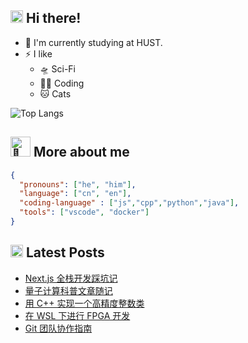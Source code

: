 <h2>
  <picture>
    <source srcset="https://fonts.gstatic.com/s/e/notoemoji/latest/1f44b/512.webp" type="image/webp">
    <img src="https://fonts.gstatic.com/s/e/notoemoji/latest/1f44b/512.gif" alt="👋" width="20" height="20">
  </picture>
   Hi there!
</h2>

- 🌱 I'm currently studying at HUST.
- ⚡️ I like
  - 🛸 Sci-Fi
  - 🧑‍💻 Coding
  - 🐱 Cats

<a><img src="https://github-readme-stats.vercel.app/api/top-langs/?username=Yiipu&layout=compact&title_color=ffffff&text_color=eeeeee&bg_color=43,4158D0,C850C0,FFCC70" alt="Top Langs"/></a>

<h2>
  <picture>
    <source srcset="https://fonts.gstatic.com/s/e/notoemoji/latest/1f42c/512.webp" type="image/webp">
    <img src="https://fonts.gstatic.com/s/e/notoemoji/latest/1f42c/512.gif" alt="🐬" width="32" height="32">
  </picture>
  More about me
</h2>

```json
{
  "pronouns": ["he", "him"],
  "language": ["cn", "en"],
  "coding-language" : ["js","cpp","python","java"],
  "tools": ["vscode", "docker"]
}
```

<h2>
  <picture>
    <source srcset="https://fonts.gstatic.com/s/e/notoemoji/latest/270f_fe0f/512.webp" type="image/webp">
    <img src="https://fonts.gstatic.com/s/e/notoemoji/latest/270f_fe0f/512.gif" alt="✏" width="20" height="20">
  </picture>
  Latest Posts
</h2>

<!-- BLOG-POST-LIST:START -->
- [Next.js 全栈开发踩坑记](https://yiipu.github.io/posts/next-fullstack/)
- [量子计算科普文章随记](https://yiipu.github.io/posts/reading-qcvc/)
- [用 C++ 实现一个高精度整数类](https://yiipu.github.io/posts/high-percision/)
- [在 WSL 下进行 FPGA 开发](https://yiipu.github.io/posts/fpga-with-wsl/)
- [Git 团队协作指南](https://yiipu.github.io/posts/git-teamwork/)
<!-- BLOG-POST-LIST:END -->
